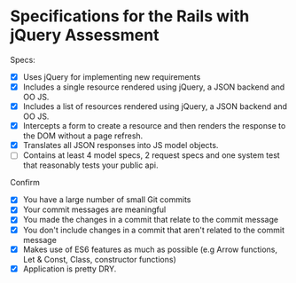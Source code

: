 # Specifications for the Rails with jQuery Assessment

Specs:
- [x] Uses jQuery for implementing new requirements
- [x] Includes a single resource rendered using jQuery, a JSON backend and OO JS.
- [x] Includes a list of resources rendered using jQuery, a JSON backend and OO JS.
- [x] Intercepts a form to create a resource and then renders the response to the DOM without a page refresh.
- [x] Translates all JSON responses into JS model objects.
- [ ] Contains at least 4 model specs, 2 request specs and one system test that reasonably tests your public api.

Confirm
- [x] You have a large number of small Git commits
- [x] Your commit messages are meaningful
- [x] You made the changes in a commit that relate to the commit message
- [x] You don't include changes in a commit that aren't related to the commit message
- [x] Makes use of ES6 features as much as possible (e.g Arrow functions, Let & Const, Class, constructor functions)
- [x] Application is pretty DRY.
